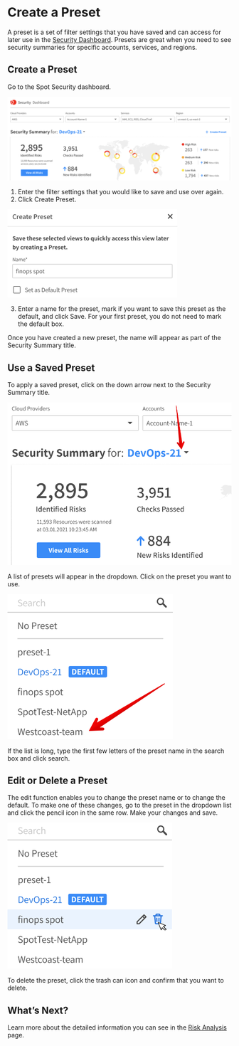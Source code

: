<meta name="robots" content="noindex">

# Create a Preset

A preset is a set of filter settings that you have saved and can access for later use in the [Security Dashboard](spot-security/features/security-dashboard/). Presets are great when you need to see security summaries for specific accounts, services, and regions.

## Create a Preset

Go to the Spot Security dashboard.

<img src="/spot-security/_media/features-dashboard-presets-01.png" />

1. Enter the filter settings that you would like to save and use over again.
2. Click Create Preset.

<img src="/spot-security/_media/features-dashboard-presets-02.png" />

3. Enter a name for the preset, mark if you want to save this preset as the default, and click Save. For your first preset, you do not need to mark the default box.

Once you have created a new preset, the name will appear as part of the Security Summary title.

## Use a Saved Preset

To apply a saved preset, click on the down arrow next to the Security Summary title.

<img src="/spot-security/_media/features-dashboard-presets-03.png" />

A list of presets will appear in the dropdown. Click on the preset you want to use.

<img src="/spot-security/_media/features-dashboard-presets-04.png" />

If the list is long, type the first few letters of the preset name in the search box and click search.

## Edit or Delete a Preset

The edit function enables you to change the preset name or to change the default. To make one of these changes, go to the preset in the dropdown list and click the pencil icon in the same row. Make your changes and save.

<img src="/spot-security/_media/features-dashboard-presets-05.png" />

To delete the preset, click the trash can icon and confirm that you want to delete.

## What’s Next?

Learn more about the detailed information you can see in the [Risk Analysis](spot-security/features/analyze-risks/) page.

